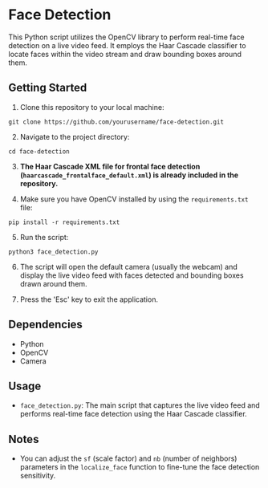 # Face Detection

This Python script utilizes the OpenCV library to perform real-time face detection on a live video feed. It employs the Haar Cascade classifier to locate faces within the video stream and draw bounding boxes around them.

## Getting Started

1. Clone this repository to your local machine:
```
git clone https://github.com/yourusername/face-detection.git
```
2. Navigate to the project directory:
```
cd face-detection

```

3. **The Haar Cascade XML file for frontal face detection (`haarcascade_frontalface_default.xml`) is already included in the repository.**

4. Make sure you have OpenCV installed by using the `requirements.txt` file:
```
pip install -r requirements.txt

```

5. Run the script:

```
python3 face_detection.py

```

6. The script will open the default camera (usually the webcam) and display the live video feed with faces detected and bounding boxes drawn around them.

7. Press the 'Esc' key to exit the application.

## Dependencies

- Python
- OpenCV
- Camera

## Usage

- `face_detection.py`: The main script that captures the live video feed and performs real-time face detection using the Haar Cascade classifier.

## Notes

- You can adjust the `sf` (scale factor) and `nb` (number of neighbors) parameters in the `localize_face` function to fine-tune the face detection sensitivity.



   
